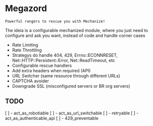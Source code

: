 # Megazord
    Powerful rangers to rescue you with Mechanize!

The ideia is a configurable mechanized module, where you just need to configure and ask you want, instead of code and handle corner cases

* Rate Limiting
* Rate Throttling
* Strategys do handle 404, 429, Errno::ECONNRESET, Net::HTTP::Persistent::Error, Net::ReadTimeout, etc
* Configurable rescue handlers
* Add extra headers when required (API)
* URL Switcher (same resource through different URLs)
* CAPTCHA avoider
* Downgrade SSL (misconfigured servers or BR org servers)

## TODO

[ ] - act_as_robotiable
[ ] - act_as_url_switchable
[ ] - retryable
[ ] - act_as_authenticable_api
[ ] - 429_preventable

